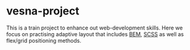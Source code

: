 # vesna-project

This is a train project to enhance out web-development skills. Here we focus on practising adaptive layout that includes <a href='https://getbem.com/'>BEM</a>, <a href='https://sass-lang.com/'>SCSS</a> as well as flex/grid positioning methods.
